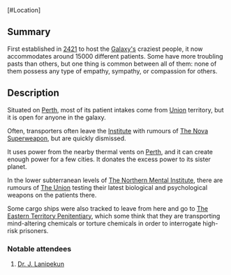 [#Location]

## Summary

First established in [2421](../Notable%20Years/2421.md) to host the [Galaxy's](../Galaxy/Galaxy.md) craziest people, it now accommodates around 15000 different patients. Some have more troubling pasts than others, but one thing is common between all of them: none of them possess any type of empathy, sympathy, or compassion for others.

## Description

Situated on [Perth](../Planets/Perth.md), most of its patient intakes come from [Union](../Factions/The%20Union.md) territory, but it is open for anyone in the galaxy.

Often, transporters often leave the [Institute](The%20Northern%20Mental%20Institute.md) with rumours of [The Nova Superweapon](../Legends/Nova%20Superweapon.md), but are quickly dismissed.

It uses power from the nearby thermal vents on [Perth](../Planets/Perth.md), and it can create enough power for a few cities. It donates the excess power to its sister planet.

In the lower subterranean levels of [The Northern Mental Institute](The%20Northern%20Mental%20Institute.md), there are rumours of [The Union](../Factions/The%20Union.md) testing their latest biological and psychological weapons on the patients there.

Some cargo ships were also tracked to leave from here and go to [The Eastern Territory Penitentiary](The%20Eastern%20Territory%20Penitentiary.md), which some think that they are transporting mind-altering chemicals or torture chemicals in order to interrogate high-risk prisoners.

### Notable attendees

1. [Dr. J. Lanipekun](../Influential%20Persons/Dr.%20J.%20Lanipekun.md)